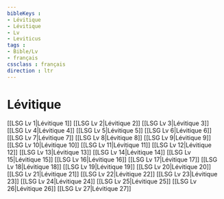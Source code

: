 ```yaml
---
bibleKeys : 
- Lévitique
- Lévitique
- Lv
- Leviticus
tags : 
- Bible/Lv
- français
cssclass : français
direction : ltr
---
```


# Lévitique

[[LSG Lv 1|Lévitique 1]]
[[LSG Lv 2|Lévitique 2]]
[[LSG Lv 3|Lévitique 3]]
[[LSG Lv 4|Lévitique 4]]
[[LSG Lv 5|Lévitique 5]]
[[LSG Lv 6|Lévitique 6]]
[[LSG Lv 7|Lévitique 7]]
[[LSG Lv 8|Lévitique 8]]
[[LSG Lv 9|Lévitique 9]]
[[LSG Lv 10|Lévitique 10]]
[[LSG Lv 11|Lévitique 11]]
[[LSG Lv 12|Lévitique 12]]
[[LSG Lv 13|Lévitique 13]]
[[LSG Lv 14|Lévitique 14]]
[[LSG Lv 15|Lévitique 15]]
[[LSG Lv 16|Lévitique 16]]
[[LSG Lv 17|Lévitique 17]]
[[LSG Lv 18|Lévitique 18]]
[[LSG Lv 19|Lévitique 19]]
[[LSG Lv 20|Lévitique 20]]
[[LSG Lv 21|Lévitique 21]]
[[LSG Lv 22|Lévitique 22]]
[[LSG Lv 23|Lévitique 23]]
[[LSG Lv 24|Lévitique 24]]
[[LSG Lv 25|Lévitique 25]]
[[LSG Lv 26|Lévitique 26]]
[[LSG Lv 27|Lévitique 27]]
